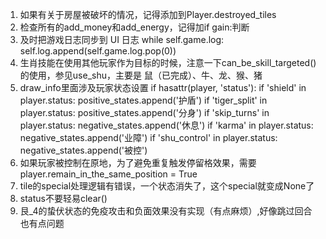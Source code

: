 1.  如果有关于房屋被破坏的情况，记得添加到Player.destroyed_tiles
2.  检查所有的add_money和add_energy，记得加if gain:判断
3.  及时把游戏日志同步到 UI 日志
    while self.game.log:
        self.log.append(self.game.log.pop(0))
4.  生肖技能在使用其他玩家作为目标的时候，注意一下can_be_skill_targeted()的使用，参见use_shu，主要是 鼠（已完成）、牛、龙、猴、猪
5.  draw_info里面涉及玩家状态设置
    if hasattr(player, 'status'):
        if 'shield' in player.status: positive_states.append('护盾')
        if 'tiger_split' in player.status: positive_states.append('分身')
        if 'skip_turns' in player.status: negative_states.append('休息')
        if 'karma' in player.status: negative_states.append('业障')
        if 'shu_control' in player.status: negative_states.append('被控')
6.  如果玩家被控制在原地，为了避免重复触发停留格效果，需要 player.remain_in_the_same_position = True
7.  tile的special处理逻辑有错误，一个状态消失了，这个special就变成None了
8.  status不要轻易clear()
9.  艮_4的蛰伏状态的免疫攻击和负面效果没有实现（有点麻烦）,好像跳过回合也有点问题